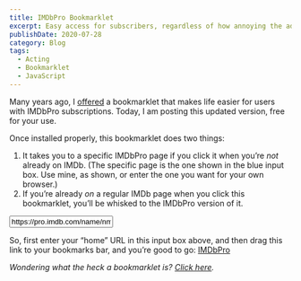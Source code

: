 ```yaml
---
title: IMDbPro Bookmarklet
excerpt: Easy access for subscribers, regardless of how annoying the ads get
publishDate: 2020-07-28
category: Blog
tags:
  - Acting
  - Bookmarklet
  - JavaScript
---
```


Many years ago, I [offered](http://web.archive.org/web/20120419154621/http://www.kevinashworth.com/blog/archives/category/technology/tech-tips) a bookmarklet that makes life easier for users with IMDbPro subscriptions. Today, I am posting this updated version, free for your use.

Once installed properly, this bookmarklet does two things:

1. It takes you to a specific IMDbPro page if you click it when you’re _not_ already on IMDb. (The specific page is the one shown in the blue input box. Use mine, as shown, or enter the one you want for your own browser.)
2. If you’re already _on_ a regular IMDb page when you click this bookmarklet, you’ll be whisked to the IMDbPro version of it.

<input onblur="javascript:bookmarklet_change(this.value);" value="https://pro.imdb.com/name/nm2825198/" class="w-full">

So, first enter your “home” URL in this input box above, and then drag this link to your bookmarks bar, and you’re good to go: <a class="hidden" id="imdbprobookmarklet" href="#">IMDbPro</a>

_Wondering what the heck a bookmarklet is? [Click here](https://en.wikipedia.org/wiki/Bookmarklet)._

<script type="text/javascript" charset="utf-8">
const bookmarklet_initialize = () => {
  const RAW_CODE = 'https://raw.githubusercontent.com/kevinashworth/imdb-pro-bookmarklet/main/src/bookmarklet'
  fetch(RAW_CODE)
    .then((response) => {
      if (!response.ok) {
        throw Error(response.statusText);
      }
      return response.text();
    })
    .then((text) => {
      const bookmarklet = document.getElementById('imdbprobookmarklet');
      bookmarklet.href = text;
      bookmarklet.classList.add('btn');
      bookmarklet.classList.add('btn--small');
      bookmarklet.classList.add('btn--info');
      bookmarklet.classList.remove('hidden');
    })
    .catch((error) => console.error('bookmarklet_initialize catch error:', error));
}
bookmarklet_initialize();
const bookmarklet_change = (url) => {
  const bookmarklet = document.getElementById('imdbprobookmarklet');
  bookmarklet.href = bookmarklet.href.replace("https://pro.imdb.com/name/nm2825198/", url);
}
</script>
